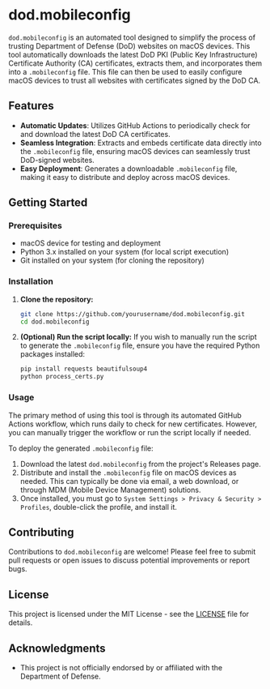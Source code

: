 # dod.mobileconfig

`dod.mobileconfig` is an automated tool designed to simplify the process of trusting Department of Defense (DoD) websites on macOS devices. This tool automatically downloads the latest DoD PKI (Public Key Infrastructure) Certificate Authority (CA) certificates, extracts them, and incorporates them into a `.mobileconfig` file. This file can then be used to easily configure macOS devices to trust all websites with certificates signed by the DoD CA.

## Features

- **Automatic Updates**: Utilizes GitHub Actions to periodically check for and download the latest DoD CA certificates.
- **Seamless Integration**: Extracts and embeds certificate data directly into the `.mobileconfig` file, ensuring macOS devices can seamlessly trust DoD-signed websites.
- **Easy Deployment**: Generates a downloadable `.mobileconfig` file, making it easy to distribute and deploy across macOS devices.

## Getting Started

### Prerequisites

- macOS device for testing and deployment
- Python 3.x installed on your system (for local script execution)
- Git installed on your system (for cloning the repository)

### Installation

1. **Clone the repository:**

   ```bash
   git clone https://github.com/yourusername/dod.mobileconfig.git
   cd dod.mobileconfig
   ```

2. **(Optional) Run the script locally:** If you wish to manually run the script to generate the `.mobileconfig` file, ensure you have the required Python packages installed:

   ```bash
   pip install requests beautifulsoup4
   python process_certs.py
   ```

### Usage

The primary method of using this tool is through its automated GitHub Actions workflow, which runs daily to check for new certificates. However, you can manually trigger the workflow or run the script locally if needed.

To deploy the generated `.mobileconfig` file:

1. Download the latest `dod.mobileconfig` from the project's Releases page.
2. Distribute and install the `.mobileconfig` file on macOS devices as needed. This can typically be done via email, a web download, or through MDM (Mobile Device Management) solutions.
3. Once installed, you must go to `System Settings > Privacy & Security > Profiles`, double-click the profile, and install it.

## Contributing

Contributions to `dod.mobileconfig` are welcome! Please feel free to submit pull requests or open issues to discuss potential improvements or report bugs.

## License

This project is licensed under the MIT License - see the [LICENSE](LICENSE) file for details.

## Acknowledgments

- This project is not officially endorsed by or affiliated with the Department of Defense.